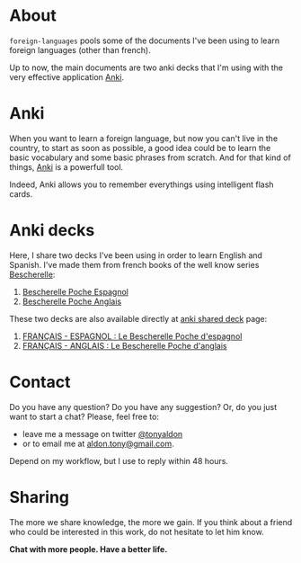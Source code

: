 # About

`foreign-languages` pools some of the documents I've been using to
learn foreign languages (other than french). 

Up to now, the main documents are two anki decks that I'm using with the very effective
application <a href="https://apps.ankiweb.net/">Anki<a>.


# Anki

When you want to learn a foreign language, but now you can't live in the country,
to start as soon as possible, a good idea could be to learn the basic
vocabulary and some basic phrases from scratch. And for that kind of things, <a href="https://apps.ankiweb.net/">Anki<a> is
a powerfull tool.

Indeed, Anki allows you to remember everythings using intelligent flash cards.

# Anki decks

Here, I share two decks I've been using in order to learn English and
Spanish. I've made them from french books of the well know
series <a href="https://bescherelle.com/">Bescherelle<a>:
1. <a
href="https://bescherelle.com/bescherelle-poche-espagnol-9782218938337">Bescherelle
Poche Espagnol<a>
2. <a
href="https://bescherelle.com/bescherelle-poche-anglais-9782218938320">Bescherelle
Poche Anglais<a>

These two decks are also available directly at <a href="https://ankiweb.net/shared/decks/">anki shared deck<a> page:
1. <a href="https://ankiweb.net/shared/info/766610510">FRANÇAIS -
   ESPAGNOL : Le Bescherelle Poche d'espagnol<a>
2. <a href="https://ankiweb.net/shared/info/1839182478">FRANÇAIS -
   ANGLAIS : Le Bescherelle Poche d'anglais<a>

# Contact

Do you have any question? Do you have any suggestion? Or, do you just
want to start a chat? Please, feel free to:
* leave me a message on twitter <a
href="http://www.twitter.com/tonyaldon">@tonyaldon</a> 
* or to email me at aldon.tony@gmail.com. 

Depend on my workflow, but I use to reply within 48 hours.

# Sharing

The more we share knowledge, the more we gain. If you think about a
friend who could be interested in this work, do not hesitate to let him know.

**Chat with more people. Have a better life.**
